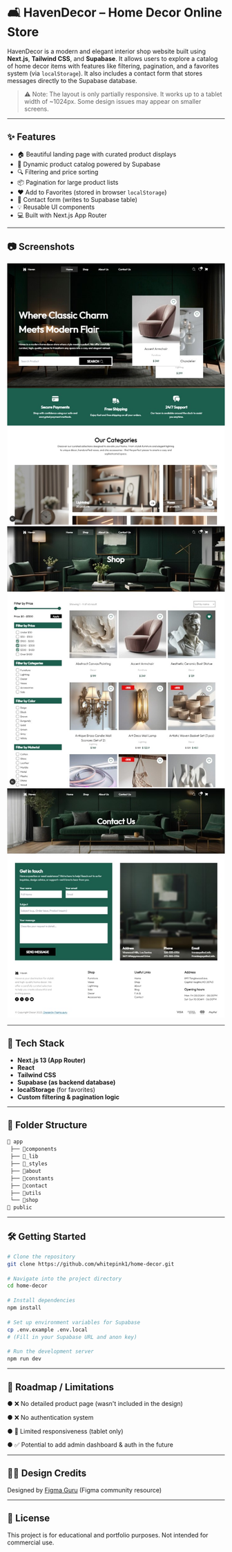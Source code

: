# 🛋️ HavenDecor – Home Decor Online Store

HavenDecor is a modern and elegant interior shop website built using **Next.js**, **Tailwind CSS**, and **Supabase**. It allows users to explore a catalog of home decor items with features like filtering, pagination, and a favorites system (via `localStorage`). It also includes a contact form that stores messages directly to the Supabase database.

> ⚠️ Note: The layout is only partially responsive. It works up to a tablet width of ~1024px. Some design issues may appear on smaller screens.

---

## ✨ Features

- 🏠 Beautiful landing page with curated product displays
- 🛒 Dynamic product catalog powered by Supabase
- 🔍 Filtering and price sorting
- 📦 Pagination for large product lists
- ❤️ Add to Favorites (stored in browser `localStorage`)
- 📨 Contact form (writes to Supabase table)
- 💡 Reusable UI components
- 💻 Built with Next.js App Router

---

## 📷 Screenshots

![Homepage Section](./public/homepage.jpg)
![Shop Section](./public/shop.jpg)
![Contact Section](./public/contact.jpg)

---

## 🚀 Tech Stack

- **Next.js 13 (App Router)**
- **React**
- **Tailwind CSS**
- **Supabase (as backend database)**
- **localStorage** (for favorites)
- **Custom filtering & pagination logic**

---

## 🧱 Folder Structure

```bash
📂 app
 ├── 📂components
 ├── 📂_lib
 ├── 📂_styles
 ├── 📂about
 ├── 📂constants
 ├── 📂contact
 ├── 📂utils
 └── 📂shop
📂 public 
```

---

## 🛠️ Getting Started

```bash
# Clone the repository
git clone https://github.com/whitepink1/home-decor.git

# Navigate into the project directory
cd home-decor

# Install dependencies
npm install

# Set up environment variables for Supabase
cp .env.example .env.local
# (Fill in your Supabase URL and anon key)

# Run the development server
npm run dev
```

---

## 🔮 Roadmap / Limitations

● ❌ No detailed product page (wasn't included in the design)

● ❌ No authentication system

● 📱 Limited responsiveness (tablet only)

● ✅ Potential to add admin dashboard & auth in the future

---

## 🧑‍🎨 Design Credits

Designed by [Figma Guru](https://www.figma.com/community/file/1367077018040074328/decor-figma-template) (Figma community resource)

---

## 📄 License
This project is for educational and portfolio purposes. Not intended for commercial use.